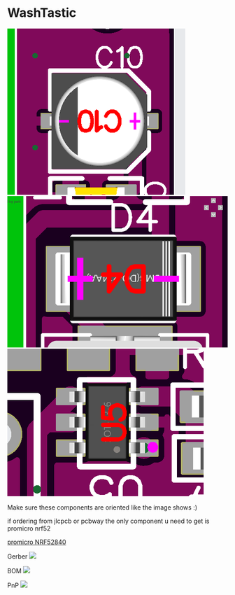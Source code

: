 # WashTastic

![capacitor orientation](./capacitor_orientation.png)
![diode orientation](./diode_orientation.png)
![ic orientation](./ic_orientation.png)

Make sure these components are oriented like the image shows :)

if ordering from jlcpcb or pcbway the only component u need to get is promicro nrf52

[promicro NRF52840](https://vi.aliexpress.com/item/1005007040333351.html)


Gerber <img src="./pics/Gerber_1W-meshtastic-node_PCB_1W-meshtastic-node_V0.1.zip" width="48">

BOM <img src="./pics/BOM_1W-meshtastic-node_V0.1.csvBOM_1W-meshtastic-node_V0.1.csv" width="48">

PnP <img src="./pics/PickAndPlace_PCB_1W-meshtastic-node_V0.1.csv" width="48">